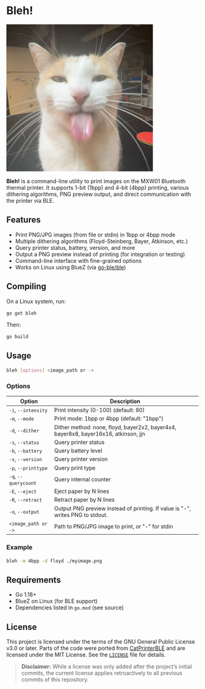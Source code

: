 # Bleh!

![bleh cat](./bleh.jpg)

**Bleh!** is a command-line utility to print images on the MXW01 Bluetooth thermal printer.
It supports 1-bit (1bpp) and 4-bit (4bpp) printing, various dithering algorithms, PNG preview output, and direct communication with the printer via BLE.

## Features

* Print PNG/JPG images (from file or stdin) in 1bpp or 4bpp mode
* Multiple dithering algorithms (Floyd-Steinberg, Bayer, Atkinson, etc.)
* Query printer status, battery, version, and more
* Output a PNG preview instead of printing (for integration or testing)
* Command-line interface with fine-grained options
* Works on Linux using BlueZ (via [go-ble/ble](https://github.com/go-ble/ble))

## Compiling

On a Linux system, run:

```sh
go get bleh
```

Then:

```
go build
```

## Usage

```sh
bleh [options] <image_path or ->
```

### Options

| Option               | Description                                                                         |
| -------------------- | ----------------------------------------------------------------------------------- |
| `-i`, `--intensity`  | Print intensity (0-100) (default: 80)                                               |
| `-m`, `--mode`       | Print mode: 1bpp or 4bpp (default: "1bpp")                                          |
| `-d`, `--dither`     | Dither method: none, floyd, bayer2x2, bayer4x4, bayer8x8, bayer16x16, atkinson, jjn |
| `-s`, `--status`     | Query printer status                                                                |
| `-b`, `--battery`    | Query battery level                                                                 |
| `-v`, `--version`    | Query printer version                                                               |
| `-p`, `--printtype`  | Query print type                                                                    |
| `-q`, `--querycount` | Query internal counter                                                              |
| `-E`, `--eject`      | Eject paper by N lines                                                              |
| `-R`, `--retract`    | Retract paper by N lines                                                            |
| `-o`, `--output`     | Output PNG preview instead of printing. If value is "-", writes PNG to stdout.      |
| `<image_path or ->`  | Path to PNG/JPG image to print, or "-" for stdin                                    |

### Example

```sh
bleh -m 4bpp -d floyd ./myimage.png
```

## Requirements

* Go 1.18+
* BlueZ on Linux (for BLE support)
* Dependencies listed in `go.mod` (see source)

## License

This project is licensed under the terms of the GNU General Public License v3.0 or later.
Parts of the code were ported from [CatPrinterBLE](https://github.com/MaikelChan/CatPrinterBLE) and are licensed under the MIT License.
See the [`LICENSE`](./LICENSE) file for details.

> **Disclaimer:**
> While a license was only added after the project’s initial commits, the current license applies retroactively to all previous commits of this repository.
